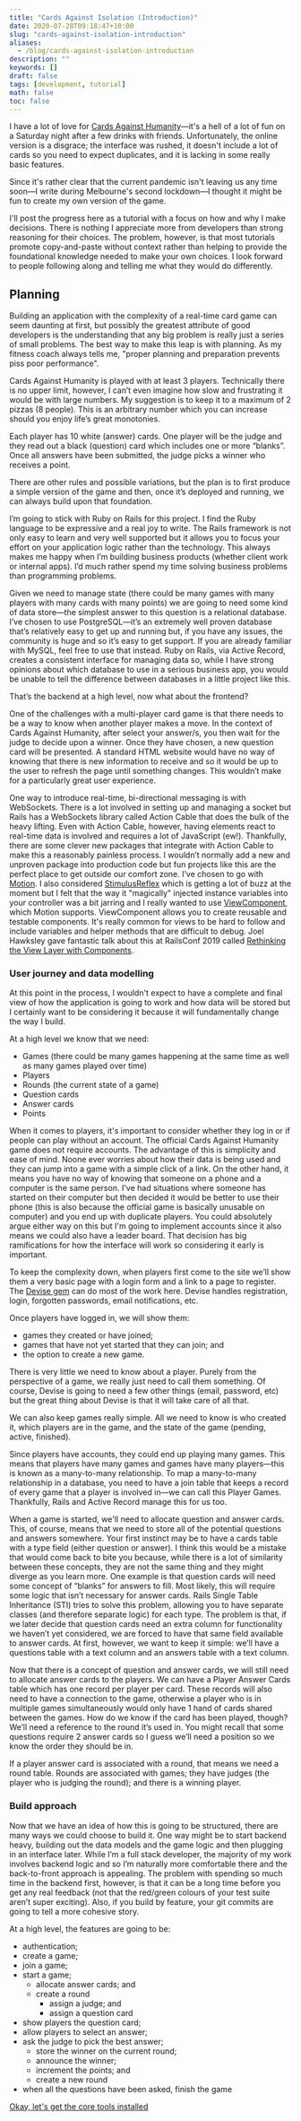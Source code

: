 ```yaml
---
title: "Cards Against Isolation (Introduction)"
date: 2020-07-28T09:18:47+10:00
slug: "cards-against-isolation-introduction"
aliases:
  - /blog/cards-against-isolation-introduction
description: ""
keywords: []
draft: false
tags: [development, tutorial]
math: false
toc: false
---
```

I have a lot of love for
[Cards Against Humanity](https://cardsagainsthumanity.com/)—it's a hell of a
lot of fun on a Saturday night after a few drinks with friends. Unfortunately,
the online version is a disgrace; the interface was rushed, it doesn't include a
lot of cards so you need to expect duplicates, and it is lacking in some really
basic features.

Since it's rather clear that the current pandemic isn't leaving us any time
soon—I write during Melbourne's second lockdown—I thought it might be fun to
create my own version of the game.

I'll post the progress here as a tutorial with a focus on how and why I make
decisions. There is nothing I appreciate more from developers than strong
reasoning for their choices. The problem, however, is that most tutorials
promote copy-and-paste without context rather than helping to provide the
foundational knowledge needed to make your own choices. I look forward to people
following along and telling me what they would do differently.

## Planning

Building an application with the complexity of a real-time card game can seem
daunting at first, but possibly the greatest attribute of good developers is the
understanding that any big problem is really just a series of small problems.
The best way to make this leap is with planning. As my fitness coach always
tells me, "proper planning and preparation prevents piss poor performance".

Cards Against Humanity is played with at least 3 players. Technically there is
no upper limit, however, I can’t even imagine how slow and frustrating it would
be with large numbers. My suggestion is to keep it to a maximum of 2 pizzas (8
people). This is an arbitrary number which you can increase should you enjoy
life’s great monotonies.

Each player has 10 white (answer) cards. One player will be the judge and they
read out a black (question) card which includes one or more “blanks”. Once all
answers have been submitted, the judge picks a winner who receives a point.

There are other rules and possible variations, but the plan is to first produce
a simple version of the game and then, once it’s deployed and running,
we can always build upon that foundation.

I’m going to stick with Ruby on Rails for this project. I find the Ruby language
to be expressive and a real joy to write. The Rails framework is not only easy
to learn and very well supported but it allows you to focus your effort on your
application logic rather than the technology. This always makes me happy when
I’m building business products (whether client work or internal apps). I’d much
rather spend my time solving business problems than programming problems.

Given we need to manage state (there could be many games with many players with
many cards with many points) we are going to need some kind of data store—the
simplest answer to this question is a relational database. I’ve chosen to use
PostgreSQL—it’s an extremely well proven database that’s relatively easy to get
up and running but, if you have any issues, the community is huge and so it’s
easy to get support. If you are already familiar with MySQL, feel free to use
that instead. Ruby on Rails, via Active Record, creates a consistent interface
for managing data so, while I have strong opinions about which database to use
in a serious business app, you would be unable to tell the difference between
databases in a little project like this.

That’s the backend at a high level, now what about the frontend?

One of the challenges with a multi-player card game is that there needs to be a
way to know when another player makes a move. In the context of Cards Against
Humanity, after select your answer/s, you then wait for the judge to decide
upon a winner. Once they have chosen, a new question card will be presented. A
standard HTML website would have no way of knowing that there is new information
to receive and so it would be up to the user to refresh the page until something
changes. This wouldn’t make for a particularly great user experience.

One way to introduce real-time, bi-directional messaging is with WebSockets.
There is a lot involved in setting up and managing a socket but Rails has a
WebSockets library called Action Cable that does the bulk of the heavy lifting.
Even with Action Cable, however, having elements react to real-time data is
involved and requires a lot of JavaScript (ew!). Thankfully, there are some
clever new packages that integrate with Action Cable to make this a reasonably
painless process. I wouldn’t normally add a new and unproven package into
production code but fun projects like this are the perfect place to get outside
our comfort zone. I’ve chosen to go with
[Motion](https://github.com/unabridged/motion). I also considered
[StimulusReflex](https://github.com/hopsoft/stimulus_reflex) which is getting a
lot of buzz at the moment but I felt that the way it "magically" injected
instance variables into your controller was a bit jarring and I really wanted to
use [ViewComponent](https://github.com/github/view_component), which Motion
supports. ViewComponent allows you to create reusable and testable components.
It's really common for views to be hard to follow and include variables and
helper methods that are difficult to debug. Joel Hawksley gave fantastic talk
about this at RailsConf 2019 called
[Rethinking the View Layer with Components](https://www.youtube.com/watch?v=y5Z5a6QdA-M).

### User journey and data modelling

At this point in the process, I wouldn't expect to have a complete and final
view of how the application is going to work and how data will be stored but I
certainly want to be considering it because it will fundamentally change the way
I build.

At a high level we know that we need:
- Games (there could be many games happening at the same time as well as many
games played over time)
- Players
- Rounds (the current state of a game)
- Question cards
- Answer cards
- Points

When it comes to players, it's important to consider whether they log in or if
people can play without an account. The official Cards Against Humanity game
does not require accounts. The advantage of this is simplicity and ease of mind.
Noone ever worries about how their data is being used and they can jump into a
game with a simple click of a link. On the other hand, it means you have no way
of knowing that someone on a phone and a computer is the same person. I've had
situations where someone has started on their computer but then decided it would
be better to use their phone (this is also because the official game is
basically unusable on computer) and you end up with duplicate players. You could
absolutely argue either way on this but I'm going to implement accounts since it
also means we could also have a leader board. That decision has big
ramifications for how the interface will work so considering it early is
important.

To keep the complexity down, when players first come to the site we’ll show them
a very basic page with a login form and a link to a page to register. The
[Devise gem](https://github.com/heartcombo/devise) can do most of the work here.
Devise handles registration, login, forgotten passwords, email notifications,
etc.

Once players have logged in, we will show them:
- games they created or have joined;
- games that have not yet started that they can join; and
- the option to create a new game.

There is very little we need to know about a player. Purely from the perspective
of a game, we really just need to call them something. Of course, Devise is
going to need a few other things (email, password, etc) but the great thing
about Devise is that it will take care of all that.

We can also keep games really simple. All we need to know is who created it,
which players are in the game, and the state of the game (pending, active,
finished).

Since players have accounts, they could end up playing many games. This means
that players have many games and games have many players—this is known as a
many-to-many relationship. To map a many-to-many relationship in a database, you
need to have a join table that keeps a record of every game that a player is
involved in—we can call this Player Games. Thankfully, Rails and Active Record
manage this for us too.

When a game is started, we'll need to allocate question and answer cards. This,
of course, means that we need to store all of the potential questions and
answers somewhere. Your first instinct may be to have a cards table with a type
field (either question or answer). I think this would be a mistake that would
come back to bite you because, while there is a lot of similarity between these
concepts, they are not the same thing and they might diverge as you learn more.
One example is that question cards will need some concept of “blanks” for
answers to fill. Most likely, this will require some logic that isn’t necessary
for answer cards. Rails Single Table Inheritance (STI) tries to solve this
problem, allowing you to have separate classes (and therefore separate logic)
for each type. The problem is that, if we later decide that question cards need
an extra column for functionality we haven’t yet considered, we are forced to
have that same field available to answer cards. At first, however, we want to
keep it simple: we’ll have a questions table with a text column and an answers
table with a text column.

Now that there is a concept of question and answer cards, we will still need to
allocate answer cards to the players. We can have a Player Answer Cards table
which has one record per player per card. These records will also need to have a
connection to the game, otherwise a player who is in multiple games
simultaneously would only have 1 hand of cards shared between the games. How do
we know if the card has been played, though? We’ll need a reference to the round
it’s used in. You might recall that some questions require 2 answer cards so I
guess we’ll need a position so we know the order they should be in.

If a player answer card is associated with a round, that means we need a round
table. Rounds are associated with games; they have judges (the player who is
judging the round); and there is a winning player.

### Build approach

Now that we have an idea of how this is going to be structured, there are many
ways we could choose to build it. One way might be to start backend heavy,
building out the data models and the game logic and then plugging in an
interface later. While I’m a full stack developer, the majority of my work
involves backend logic and so I’m naturally more comfortable there and the
back-to-front approach is appealing. The problem with spending so much time in
the backend first, however, is that it can be a long time before you get any
real feedback (not that the red/green colours of your test suite aren’t super
exciting). Also, if you build by feature, your git commits are going to tell a
more cohesive story.

At a high level, the features are going to be:
- authentication;
- create a game;
- join a game;
- start a game;
  - allocate answer cards; and
  - create a round
    - assign a judge; and
    - assign a question card
- show players the question card;
- allow players to select an answer;
- ask the judge to pick the best answer;
  - store the winner on the current round;
  - announce the winner;
  - increment the points; and
  - create a new round
- when all the questions have been asked, finish the game

[Okay, let's get the core tools installed](/blog/cards-against-isolation-installation)
